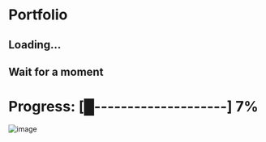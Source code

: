 # Portfolio
## Loading... 
## Wait for a moment
# Progress: [█--------------------] 7%


![image](https://github.com/user-attachments/assets/079ddc3c-d7de-4386-97f9-84a447f94a1f)


